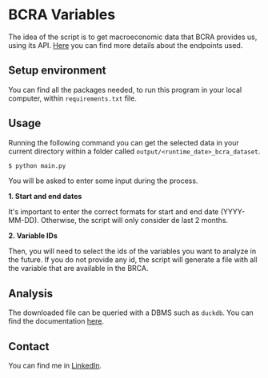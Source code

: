 # BCRA Variables

The idea of the script is to get macroeconomic data that BCRA provides us, using its API.
[Here](https://www.bcra.gob.ar/Catalogo/apis.asp?fileName=principales-variables-v1) you can find more details about the endpoints used.

## Setup environment

You can find all the packages needed, to run this program in your local computer, within `requirements.txt` file.

## Usage

Running the following command you can get the selected data in your current directory within a folder called `output/<runtime_date>_bcra_dataset`.

```bash
$ python main.py
```

You will be asked to enter some input during the process.

**1. Start and end dates**

It's important to enter the correct formats for start and end date (YYYY-MM-DD).
Otherwise, the script will only consider de last 2 months.

**2. Variable IDs**

Then, you will need to select the ids of the variables you want to analyze in the future.
If you do not provide any id, the script will generate a file with all the variable that are available in the BRCA.

## Analysis

The downloaded file can be queried with a DBMS such as `duckdb`.
You can find the documentation [here](https://duckdb.org/docs/index).

## Contact

You can find me in [LinkedIn](https://www.linkedin.com/in/hugo-rucchetto/).
